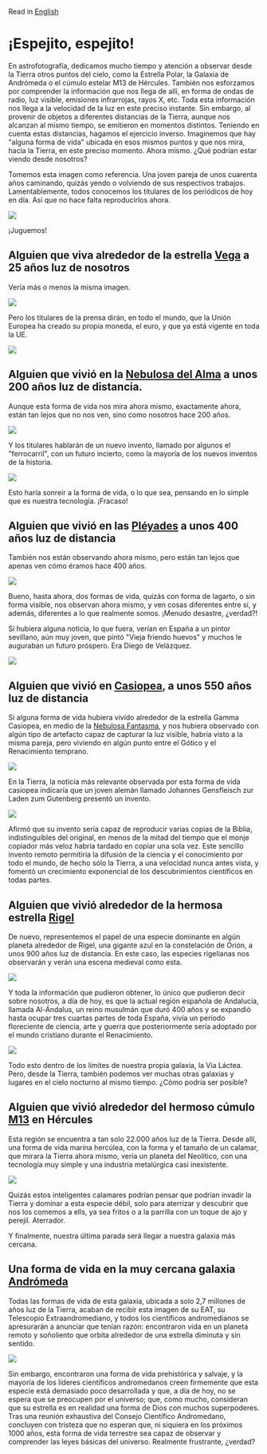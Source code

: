 Read in [English](./Mirror_mirror.md)

# ¡Espejito, espejito!

En astrofotografía, dedicamos mucho tiempo y atención a observar desde la Tierra otros puntos del cielo, como la Estrella Polar, la Galaxia de Andrómeda o el cúmulo estelar M13 de Hércules. También nos esforzamos por comprender la información que nos llega de allí, en forma de ondas de radio, luz visible, emisiones infrarrojas, rayos X, etc. Toda esta información nos llega a la velocidad de la luz en este preciso instante. Sin embargo, al provenir de objetos a diferentes distancias de la Tierra, aunque nos alcanzan al mismo tiempo, se emitieron en momentos distintos. Teniendo en cuenta estas distancias, hagamos el ejercicio inverso. Imaginemos que hay "alguna forma de vida" ubicada en esos mismos puntos y que nos mira, hacia la Tierra, en este preciso momento. Ahora mismo. ¿Qué podrían estar viendo desde nosotros?

Tomemos esta imagen como referencia. Una joven pareja de unos cuarenta años caminando, quizás yendo o volviendo de sus respectivos trabajos. Lamentablemente, todos conocemos los titulares de los periódicos de hoy en día. Así que no hace falta reproducirlos ahora.

![](./Pics/0y.jpg)

¡Juguemos!

## Alguien que viva alrededor de la estrella [Vega](./Vega_Star.md) a 25 años luz de nosotros

Vería más o menos la misma imagen.

![](./Pics/25ys.jpg)

Pero los titulares de la prensa dirán, en todo el mundo, que la Unión Europea ha creado su propia moneda, el euro, y que ya está vigente en toda la UE.

![](./Pics/euro.jpg)

## Alguien que vivió en la [Nebulosa del Alma](./Soul_Nebula.md) a unos 200 años luz de distancia.

Aunque esta forma de vida nos mira ahora mismo, exactamente ahora, están tan lejos que no nos ven, sino como nosotros hace 200 años.

![](./Pics/200ys.jpg)

Y los titulares hablarán de un nuevo invento, llamado por algunos el "ferrocarril", con un futuro incierto, como la mayoría de los nuevos inventos de la historia.

![](./Pics/200ysrailroad.jpg)

Esto haría sonreír a la forma de vida, o lo que sea, pensando en lo simple que es nuestra tecnología. ¡Fracaso!

## Alguien que vivió en las [Pléyades](./Pleiades_Cluster.md) a unos 400 años luz de distancia

También nos están observando ahora mismo, pero están tan lejos que apenas ven cómo éramos hace 400 años.

![](./Pics/400ys.jpg)

Bueno, hasta ahora, dos formas de vida, quizás con forma de lagarto, o sin forma visible, nos observan ahora mismo, y ven cosas diferentes entre sí, y además, diferentes a lo que realmente somos. ¡Menudo desastre, ¿verdad?!

Si hubiera alguna noticia, lo que fuera, verían en España a un pintor sevillano, aún muy joven, que pintó "Vieja friendo huevos" y muchos le auguraban un futuro próspero. Era Diego de Velázquez.

![](./Pics/400ysvelazquez.jpg)

## Alguien que vivió en [Casiopea](./Ghost_Of_Cassiopeia.md), a unos 550 años luz de distancia

Si alguna forma de vida hubiera vivido alrededor de la estrella Gamma Casiopea, en medio de la [Nebulosa Fantasma](./Ghost_Of_Cassiopeia.md), y nos hubiera observado con algún tipo de artefacto capaz de capturar la luz visible, habría visto a la misma pareja, pero viviendo en algún punto entre el Gótico y el Renacimiento temprano.

![](./Pics/550ys.jpg)

En la Tierra, la noticia más relevante observada por esta forma de vida casiopea indicaría que un joven alemán llamado Johannes Gensfleisch zur Laden zum Gutenberg presentó un invento.

![](./Pics/Guttemberg.jpg)

Afirmó que su invento sería capaz de reproducir varias copias de la Biblia, indistinguibles del original, en menos de la mitad del tiempo que el monje copiador más veloz habría tardado en copiar una sola vez. Este sencillo invento remoto permitiría la difusión de la ciencia y el conocimiento por todo el mundo, de hecho sólo la Tierra, a una velocidad nunca antes vista, y fomentó un crecimiento exponencial de los descubrimientos científicos en todas partes.

## Alguien que vivió alrededor de la hermosa estrella [Rigel](./Rigel_Star.md)

De nuevo, representemos el papel de una especie dominante en algún planeta alrededor de Rigel, una gigante azul en la constelación de Orión, a unos 900 años luz de distancia. En este caso, las especies rigelianas nos observarán y verán una escena medieval como esta.

![](./Pics/900ys.jpg)

Y toda la información que pudieron obtener, lo único que pudieron decir sobre nosotros, a día de hoy, es que la actual región española de Andalucía, llamada Al-Ándalus, un reino musulmán que duró 400 años y se expandió hasta ocupar tres cuartas partes de toda España, vivía un período floreciente de ciencia, arte y guerra que posteriormente sería adoptado por el mundo cristiano durante el Renacimiento.

![](./Pics/AlAndalus900ys.jpg)

Todo esto dentro de los límites de nuestra propia galaxia, la Vía Láctea. Pero, desde la Tierra, también podemos ver muchas otras galaxias y lugares en el cielo nocturno al mismo tiempo. ¿Cómo podría ser posible?

## Alguien que vivió alrededor del hermoso cúmulo [M13](./M13_Hercules_Globular_Cluster.md) en Hércules

Esta región se encuentra a tan solo 22.000 años luz de la Tierra. Desde allí, una forma de vida marina hercúlea, con la forma y el tamaño de un calamar, que mirara la Tierra ahora mismo, vería un planeta del Neolítico, con una tecnología muy simple y una industria metalúrgica casi inexistente.

![](./Pics/22kys.jpg)

Quizás estos inteligentes calamares podrían pensar que podrían invadir la Tierra y dominar a esta especie débil, solo para aterrizar y descubrir que nos los comemos a ells, ya sea fritos o a la parrilla con un toque de ajo y perejil. Aterrador.

Y finalmente, nuestra última parada será llegar a nuestra galaxia más cercana.

## Una forma de vida en la muy cercana galaxia [Andrómeda](Andromeda_Galaxy.md)

Todas las formas de vida de esta galaxia, ubicada a solo 2,7 millones de años luz de la Tierra, acaban de recibir esta imagen de su EAT, su Telescopio Extraandromediano, y todos los científicos andromedianos se apresurarán a anunciar que tenían razón: encontraron vida en un planeta remoto y soñoliento que orbita alrededor de una estrella diminuta y sin sentido.

![](./Pics/3Mys.jpg)

Sin embargo, encontraron una forma de vida prehistórica y salvaje, y la mayoría de los líderes científicos andromedanos creen firmemente que esta especie está demasiado poco desarrollada y que, a día de hoy, no se espera que se preocupen por el universo; que, como mucho, consideran que su estrella es en realidad una forma de Dios con muchos superpoderes. Tras una reunión exhaustiva del Consejo Científico Andromedano, concluyen con tristeza que no esperan que, ni siquiera en los próximos 1000 años, esta forma de vida terrestre sea capaz de observar y comprender las leyes básicas del universo. Realmente frustrante, ¿verdad?
